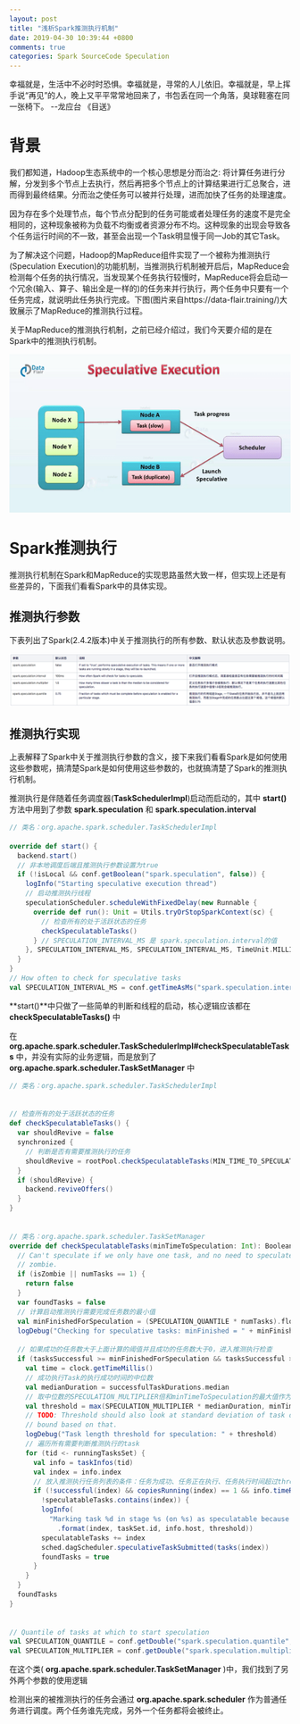 ```yaml
---
layout: post
title: "浅析Spark推测执行机制"
date: 2019-04-30 10:39:44 +0800
comments: true
categories: Spark SourceCode Speculation
---
```

幸福就是，生活中不必时时恐惧。幸福就是，寻常的人儿依旧。幸福就是，早上挥手说“再见”的人，晚上又平平常常地回来了，书包丢在同一个角落，臭球鞋塞在同一张椅下。 --龙应台 《目送》
<!-- more -->

# 背景

我们都知道，Hadoop生态系统中的一个核心思想是分而治之: 将计算任务进行分解，分发到多个节点上去执行，然后再把多个节点上的计算结果进行汇总聚合，进而得到最终结果。分而治之使任务可以被并行处理，进而加快了任务的处理速度。

因为存在多个处理节点，每个节点分配到的任务可能或者处理任务的速度不是完全相同的，这种现象被称为负载不均衡或者资源分布不均。这种现象的出现会导致各个任务运行时间的不一致，甚至会出现一个Task明显慢于同一Job的其它Task。

为了解决这个问题，Hadoop的MapReduce组件实现了一个被称为推测执行(Speculation Execution)的功能机制，当推测执行机制被开启后，MapReduce会检测每个任务的执行情况，当发现某个任务执行较慢时，MapReduce将会启动一个冗余(输入、算子、输出全是一样的)的任务来并行执行，两个任务中只要有一个任务完成，就说明此任务执行完成。下图(图片来自https://data-flair.training/)大致展示了MapReduce的推测执行过程。

关于MapReduce的推测执行机制，之前已经介绍过，我们今天要介绍的是在Spark中的推测执行机制。

![Speculative-Execution-in-Spark](/images/post/Speculative-Execution-in-Spark.gif)

# Spark推测执行

推测执行机制在Spark和MapReduce的实现思路虽然大致一样，但实现上还是有些差异的，下面我们看看Spark中的具体实现。

## 推测执行参数

下表列出了Spark(2.4.2版本)中关于推测执行的所有参数、默认状态及参数说明。

![the_parameters_of_spark_speculation](/images/post/the_parameters_of_spark_speculation.png)

## 推测执行实现

上表解释了Spark中关于推测执行参数的含义，接下来我们看看Spark是如何使用这些参数呢，搞清楚Spark是如何使用这些参数的，也就搞清楚了Spark的推测执行机制。

推测执行是伴随着任务调度器(**TaskSchedulerImpl**)启动而启动的，其中 **start()** 方法中用到了参数 **spark.speculation** 和 **spark.speculation.interval**

```scala
// 类名：org.apache.spark.scheduler.TaskSchedulerImpl
 
override def start() {
  backend.start()
  // 非本地调度后端且推测执行参数设置为true
  if (!isLocal && conf.getBoolean("spark.speculation", false)) {
    logInfo("Starting speculative execution thread")
    // 启动推测执行线程
    speculationScheduler.scheduleWithFixedDelay(new Runnable {
      override def run(): Unit = Utils.tryOrStopSparkContext(sc) {
        // 检查所有的处于活跃状态的任务
        checkSpeculatableTasks()
      } // SPECULATION_INTERVAL_MS 是 spark.speculation.interval的值
    }, SPECULATION_INTERVAL_MS, SPECULATION_INTERVAL_MS, TimeUnit.MILLISECONDS)
  }
}
// How often to check for speculative tasks
val SPECULATION_INTERVAL_MS = conf.getTimeAsMs("spark.speculation.interval", "100ms")

```

**start()**中只做了一些简单的判断和线程的启动，核心逻辑应该都在 **checkSpeculatableTasks()** 中

在 **org.apache.spark.scheduler.TaskSchedulerImpl#checkSpeculatableTasks** 中，并没有实际的业务逻辑，而是放到了 **org.apache.spark.scheduler.TaskSetManager** 中

```scala
// 类名：org.apache.spark.scheduler.TaskSchedulerImpl
 
 
// 检查所有的处于活跃状态的任务
def checkSpeculatableTasks() {
  var shouldRevive = false
  synchronized {
    // 判断是否有需要推测执行的任务
    shouldRevive = rootPool.checkSpeculatableTasks(MIN_TIME_TO_SPECULATION)
  }
  if (shouldRevive) {
    backend.reviveOffers()
  }
}
 
 
// 类名：org.apache.spark.scheduler.TaskSetManager
override def checkSpeculatableTasks(minTimeToSpeculation: Int): Boolean = {
  // Can't speculate if we only have one task, and no need to speculate if the task set is a
  // zombie.
  if (isZombie || numTasks == 1) {
    return false
  }
  var foundTasks = false
  // 计算启动推测执行需要完成任务数的最小值
  val minFinishedForSpeculation = (SPECULATION_QUANTILE * numTasks).floor.toInt
  logDebug("Checking for speculative tasks: minFinished = " + minFinishedForSpeculation)
     
  // 如果成功的任务数大于上面计算的阈值并且成功的任务数大于0，进入推测执行检查
  if (tasksSuccessful >= minFinishedForSpeculation && tasksSuccessful > 0) {
    val time = clock.getTimeMillis()
    // 成功执行Task的执行成功时间的中位数
    val medianDuration = successfulTaskDurations.median
    // 取中位数的SPECULATION_MULTIPLIER倍和minTimeToSpeculation的最大值作为阈值threshold
    val threshold = max(SPECULATION_MULTIPLIER * medianDuration, minTimeToSpeculation)
    // TODO: Threshold should also look at standard deviation of task durations and have a lower
    // bound based on that.
    logDebug("Task length threshold for speculation: " + threshold)
    // 遍历所有需要判断推测执行的task
    for (tid <- runningTasksSet) {
      val info = taskInfos(tid)
      val index = info.index
      // 放入推测执行任务列表的条件：任务为成功、任务正在执行、任务执行时间超过threshold且未在推测执行任务列表
      if (!successful(index) && copiesRunning(index) == 1 && info.timeRunning(time) > threshold &&
        !speculatableTasks.contains(index)) {
        logInfo(
          "Marking task %d in stage %s (on %s) as speculatable because it ran more than %.0f ms"
            .format(index, taskSet.id, info.host, threshold))
        speculatableTasks += index
        sched.dagScheduler.speculativeTaskSubmitted(tasks(index))
        foundTasks = true
      }
    }
  }
  foundTasks
}
 
 
// Quantile of tasks at which to start speculation
val SPECULATION_QUANTILE = conf.getDouble("spark.speculation.quantile", 0.75)
val SPECULATION_MULTIPLIER = conf.getDouble("spark.speculation.multiplier", 1.5)

```

在这个类( **org.apache.spark.scheduler.TaskSetManager** )中，我们找到了另外两个参数的使用逻辑

检测出来的被推测执行的任务会通过 **org.apache.spark.scheduler** 作为普通任务进行调度。两个任务谁先完成，另外一个任务都将会被终止。